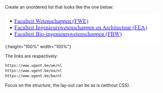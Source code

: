 Create an unordered list that looks like the one below:

![List with beta faculties of Ghent University](./media/list.png){:height="100%" width="100%"}

The links are respectively:
```markdown
https://www.ugent.be/we/nl
https://www.ugent.be/ea/nl
https://www.ugent.be/bw/nl
```

Focus on the structure, the lay-out can be as is (without CSS).